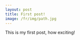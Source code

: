 ```yaml
---
layout: post
title: First post!
image: /fr/img/path.jpg
---
```


This is my first post, how exciting!
